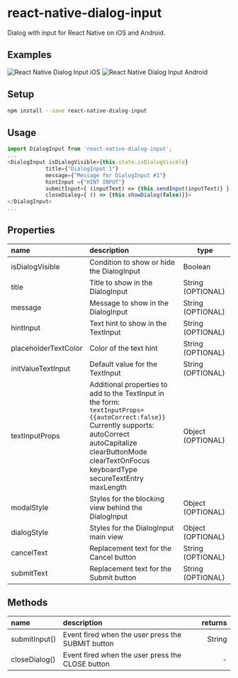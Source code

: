 # react-native-dialog-input
Dialog with input for React Native on iOS and Android.

## Examples

![React Native Dialog Input iOS](https://res.cloudinary.com/joseestrella/image/upload/c_scale,w_279/v1525120807/dialog-ios.png)
![React Native Dialog Input Android](https://res.cloudinary.com/joseestrella/image/upload/c_limit,w_279/v1526156639/dialog-android.png)

## Setup

```bash
npm install --save react-native-dialog-input
```

## Usage

```javascript
import DialogInput from 'react-native-dialog-input';
...
<DialogInput isDialogVisible={this.state.isDialogVisible}
            title={"DialogInput 1"}
            message={"Message for DialogInput #1"}
            hintInput ={"HINT INPUT"}
            submitInput={ (inputText) => {this.sendInput(inputText)} }
            closeDialog={ () => {this.showDialog(false)}}>
</DialogInput>
...
```
## Properties

 name                  | description                                 | type     
:--------------------- |:------------------------------------------- | --------
 isDialogVisible       | Condition to show or hide the DialogInput   |   Boolean
 title                 | Title to show in the DialogInput            |   String (OPTIONAL)
 message               | Message to show in the DialogInput          |   String (OPTIONAL)
 hintInput             | Text hint to show in the TextInput          |   String (OPTIONAL)
 placeholderTextColor  | Color of the text hint                      |   String (OPTIONAL)
 initValueTextInput    | Default value for the TextInput             |   String (OPTIONAL)
 textInputProps        | Additional properties to add to the TextInput in the form:<BR> `textInputProps={{autoCorrect:false}}`  Currently supports:<BR>autoCorrect<BR>autoCapitalize<BR>clearButtonMode<BR>clearTextOnFocus<BR>keyboardType<BR>secureTextEntry<BR>maxLength           |    Object (OPTIONAL)
modalStyle   | Styles for the blocking view behind the DialogInput             |   Object (OPTIONAL)
dialogStyle             | Styles for the DialogInput main view                        |   Object (OPTIONAL)
cancelText             | Replacement text for the Cancel button      |   String (OPTIONAL)
submitText             | Replacement text for the Submit button      |   String (OPTIONAL)

## Methods

 name           | description                                        | returns
:-------------- |:-------------------------------------------------- | -------:
 submitInput()  | Event fired when the user press the SUBMIT button  |  String
 closeDialog()  | Event fired when the user press the CLOSE button   |    -

